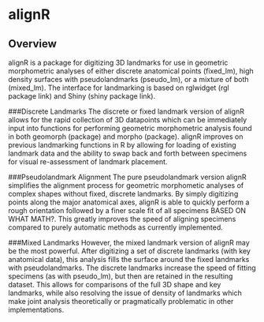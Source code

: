 # alignR

## Overview

alignR is a package for digitizing 3D landmarks for use in geometric morphometric analyses of either discrete anatomical points (fixed_lm), 
high density surfaces with pseudolandmarks (pseudo_lm), or a mixture of both (mixed_lm). The interface for landmarking is based on rglwidget (rgl package 
link) and Shiny (shiny package link).

###Discrete Landmarks
The discrete or fixed landmark version of alignR allows for the rapid collection of 3D datapoints which can be immediately input into functions for 
performing geometric morphometric analysis found in both geomorph (package) and morpho (package). alignR improves on previous landmarking functions in R 
by allowing for loading of existing landmark data and the ability to swap back and forth between specimens for visual re-assessment of landmark placement.

###Pseudolandmark Alignment
The pure pseudolandmark version alignR simplifies the alignment process for geometric morphometic analyses of complex shapes without fixed, discrete 
landmarks. By simply digitizing points along the major anatomical axes, alignR is able to quickly perform a rough orientation followed by a finer scale fit 
of all specimens BASED ON WHAT MATH?. This greatly improves the speed of aligning specimens compared to purely automatic methods as currently implemented.

###Mixed Landmarks
However, the mixed landmark version of alignR may be the most powerful. After digitizing a set of discrete landmarks (with key anatomical data), this 
analysis fills the surface around the fixed landmarks with pseudolandmarks. The discrete landmarks increase the speed of fitting specimens (as with 
pseudo_lm), but then are retained in the resulting dataset. This allows for comparisons of the full 3D shape and key landmarks, while also resolving the 
issue of density of landmarks which make joint analysis theoretically or pragmatically problematic in other implementations.
